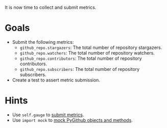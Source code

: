 It is now time to collect and submit metrics.

# Goals

- Submit the following metrics:
  - `github_repo.stargazers`: The total number of repository stargazers.
  - `github_repo.watchers`: The total number of repository watchers.
  - `github_repo.contributors`: The total number of repository contributors.
  - `github_repo.subscribers`: The total number of repository subscribers.
- Create a test to assert metric submission.

# Hints

- Use `self.gauge` to [submit metrics](https://docs.datadoghq.com/developers/metrics/gauges/).
- Use `import mock` to [mock PyGithub objects and methods](https://docs.python.org/3/library/unittest.mock.html#).
